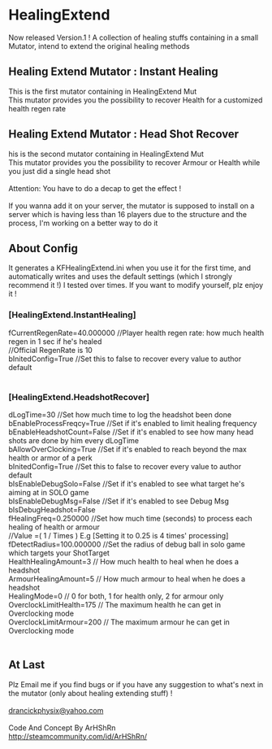 # HealingExtend
Now released Version.1 !
A collection of healing stuffs containing in a small Mutator, intend to extend the original healing methods

## Healing Extend Mutator : Instant Healing <br>
This is the first mutator containing in HealingExtend Mut<br>
This mutator provides you the possibility to recover Health for a customized health regen rate<br>

## Healing Extend Mutator : Head Shot Recover<br>
his is the second mutator containing in HealingExtend Mut<br>
This mutator provides you the possibility to recover Armour or Health while you just did a single head shot<br>
<br> 
Attention:	You have to do a decap to get the effect !<br>
<br>
If you wanna add it on your server, the mutator is supposed to install on a server which is having less than 16 players due to the structure and the process, I'm working on a better way to do it<br>

## About Config<br>
It generates a KFHealingExtend.ini when you use it for the first time, and automatically writes and uses the default settings (which I strongly recommend it !) I tested over times. If you want to modify yourself, plz enjoy it !<br>

### [HealingExtend.InstantHealing]<br>
fCurrentRegenRate=40.000000           //Player health regen rate: how much health regen in 1 sec if he's healed<br>
                                      //Official RegenRate is 10<br>
bInitedConfig=True                    //Set this to false to recover every value to author default<br>
<br>
### [HealingExtend.HeadshotRecover]<br>
dLogTime=30                           //Set how much time to log the headshot been done<br>
bEnableProcessFreqcy=True             //Set if it's enabled to limit healing frequency<br>
bEnableHeadshotCount=False            //Set if it's enabled to see how many head shots are done by him every dLogTime<br>
bAllowOverClocking=True               //Set if it's enabled to reach beyond the max health or armor of a perk<br>
bInitedConfig=True                    //Set this to false to recover every value to author default<br>
bIsEnableDebugSolo=False              //Set if it's enabled to see what target he's aiming at in SOLO game<br>
bIsEnableDebugMsg=False               //Set if it's enabled to see Debug Msg<br>
bIsDebugHeadshot=False<br>
fHealingFreq=0.250000                 //Set how much time (seconds) to process each healing of health or armour<br>
                                      //Value =( 1 / Times ) E.g [Setting it to 0.25 is 4 times' processing]<br>
fDetectRadius=100.000000              //Set the radius of debug ball in solo game which targets your ShotTarget<br>
HealthHealingAmount=3                 // How much health to heal when he does a headshot<br>
ArmourHealingAmount=5                 // How much armour to heal when he does a headshot<br>
HealingMode=0                         // 0 for both, 1 for health only, 2 for armour only<br>
OverclockLimitHealth=175              // The maximum health he can get in Overclocking mode<br>
OverclockLimitArmour=200              // The maximum armour he can get in Overclocking mode<br>
<br>
## At Last<br>
Plz Email me if you find bugs or if you have any suggestion to what's next in the mutator (only about healing extending stuff) !<br>
<br>
drancickphysix@yahoo.com<br>
<br>
Code And Concept By ArHShRn<br>
http://steamcommunity.com/id/ArHShRn/<br>
